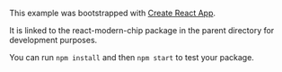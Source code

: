 This example was bootstrapped with [Create React App](https://github.com/facebook/create-react-app).

It is linked to the react-modern-chip package in the parent directory for development purposes.

You can run `npm install` and then `npm start` to test your package.

